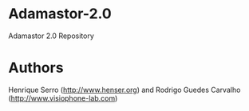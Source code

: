 Adamastor-2.0
=============

Adamastor 2.0 Repository

Authors
=============
Henrique Serro (http://www.henser.org) and Rodrigo Guedes Carvalho (http://www.visiophone-lab.com)
